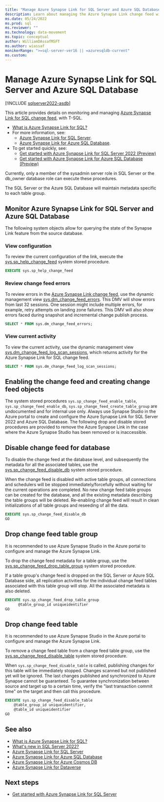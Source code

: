 ```yaml
---
title: "Manage Azure Synapse Link for SQL Server and Azure SQL Database"
description: Learn about managing the Azure Synapse Link change feed with T-SQL.
ms.date: 05/24/2022
ms.prod: sql
ms.reviewer: ""
ms.technology: data-movement
ms.topic: conceptual
author: WilliamDAssafMSFT
ms.author: wiassaf
monikerRange: ">=sql-server-ver16 || =azuresqldb-current"
ms.custom:
---
```


# Manage Azure Synapse Link for SQL Server and Azure SQL Database

[!INCLUDE [sqlserver2022-asdb](../../includes/applies-to-version/sqlserver2022-asdb.md)]

This article provides details on monitoring and managing [Azure Synapse Link for SQL change feed](synapse-link-sql-server-change-feed.md), with T-SQL.

- [What is Azure Synapse Link for SQL?](/azure/synapse-analytics/synapse-link/sql-synapse-link-overview)
- For more information, see:
    - [Azure Synapse Link for SQL Server](/azure/synapse-analytics/synapse-link/sql-server-2022-synapse-link).
    - [Azure Synapse Link for Azure SQL Database](/azure/synapse-analytics/synapse-link/sql-database-synapse-link).
- To get started quickly, see: 
    - [Get started with Azure Synapse Link for SQL Server 2022 (Preview)](/azure/synapse-analytics/synapse-link/connect-synapse-link-sql-server-2022) 
    - [Get started with Azure Synapse Link for Azure SQL Database (Preview)](/azure/synapse-analytics/synapse-link/connect-synapse-link-sql-database)

Currently, only a member of the sysadmin server role in SQL Server or the db_owner database role can execute these procedures. 

The SQL Server or the Azure SQL Database will maintain metadata specific to each table group. 

## Monitor Azure Synapse Link for SQL Server and Azure SQL Database

The following system objects allow for querying the state of the Synapse Link feature from the source database.

### View configuration

To review the current configuration of the link, execute the [sys.sp_help_change_feed](../../relational-databases/system-stored-procedures/sp-help-change-feed.md) system stored procedure.

```sql
EXECUTE sys.sp_help_change_feed
```

### Review change feed errors

To review errors in the [Azure Synapse Link change feed](synapse-link-sql-server-change-feed.md), use the dynamic management view [sys.dm_change_feed_errors](../../relational-databases/system-dynamic-management-views/sys-dm-change-feed-errors.md). This DMV will show errors from last 32 sessions. One session might include multiple errors, for example, retry attempts on landing zone failures. This DMV will also show errors faced during snapshot and incremental change publish process.

```sql
SELECT * FROM sys.dm_change_feed_errors;
```

### View current activity

To view the current activity, use the dynamic management view [sys.dm_change_feed_log_scan_sessions](../../relational-databases/system-dynamic-management-views/sys-dm-change-feed-log-scan-sessions.md), which returns activity for the Azure Synapse Link for SQL change feed.

```sql
SELECT * FROM sys.dm_change_feed_log_scan_sessions;
```

## Enabling the change feed and creating change feed objects

The system stored procedures `sys.sp_change_feed_enable_table`, `sys.sp_change_feed_enable_db`, `sys.sp_change_feed_create_table_group` are undocumented and for internal use only. Always use Synapse Studio in the Azure portal to create and configure the Azure Synapse Link for SQL Server 2022 and Azure SQL Database. The following drop and disable stored procedures are provided to remove the Azure Synapse Link in the case where the Azure Synapse Studio has been removed or is inaccessible.

## Disable change feed for database

To disable the change feed at the database level, and subsequently the metadata for all the associated tables, use the [sys.sp_change_feed_disable_db](../../relational-databases/system-stored-procedures/sp-change-feed-disable-db.md) system stored procedure. 

When the change feed is disabled with active table groups, all connections and schedulers will be stopped immediately/forcefully without waiting for the current operations are completed. No new change feed table groups can be created for the database, and all the existing metadata describing the table groups will be deleted. Re-enabling change feed will result in clean initializations of all table groups and reseeding of all the data.  

```sql
EXECUTE sys.sp_change_feed_disable_db 
GO 
```

## Drop change feed table group 

It is recommended to use Azure Synapse Studio in the Azure portal to configure and manage the Azure Synapse Link.

To drop the change feed metadata for a table group, use the [sys.sp_change_feed_drop_table_group](../../relational-databases/system-stored-procedures/sp-change-feed-drop-table-group.md) system stored procedure.

If a table group's change feed is dropped on the SQL Server or Azure SQL Database side, all replication activities for the individual change feed tables associated with this table group will stop. All the associated metadata is also deleted.  

```sql
EXECUTE sys.sp_change_feed_drop_table_group
      @table_group_id uniqueidentifier 
GO
```

## Drop change feed table

It is recommended to use Azure Synapse Studio in the Azure portal to configure and manage the Azure Synapse Link.

To remove a change feed table from a change feed table group, use the [sys.sp_change_feed_disable_table](../../relational-databases/system-stored-procedures/sp-change-feed-disable-table.md) system stored procedure.

When `sys.sp_change_feed_disable_table` is called, publishing changes for this table will be immediately stopped. Changes scanned but not published yet will be ignored. The last changes published and synchronized to Azure Synapse cannot be guaranteed. To guarantee synchronization between source and target up to a certain time, verify the "last transaction commit time" on the target and then call this procedure.

```sql
EXECUTE sys.sp_change_feed_disable_table
    @table_group_id uniqueidentifier,
    @table_id uniqueidentifier
GO
```

## See also

- [What is Azure Synapse Link for SQL?](/azure/synapse-analytics/synapse-link/sql-synapse-link-overview)
- [What's new in SQL Server 2022?](../what-s-new-in-sql-server-2022.md)
- [Azure Synapse Link for SQL Server](/azure/synapse-analytics/synapse-link/sql-server-2022-synapse-link)
- [Azure Synapse Link for Azure SQL Database](/azure/synapse-analytics/synapse-link/sql-database-synapse-link)
- [Azure Synapse Link for Azure Cosmos DB](/azure/cosmos-db/synapse-link)
- [Azure Synapse Link for Dataverse](/powerapps/maker/data-platform/export-to-data-lake)

## Next steps

- [Get started with Azure Synapse Link for SQL Server](/azure/synapse-analytics/synapse-link/connect-synapse-link-sql-server-2022)
